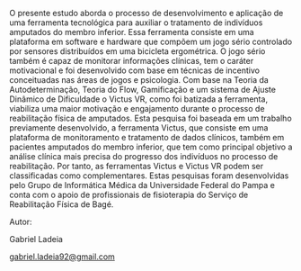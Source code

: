 O presente estudo aborda o processo de desenvolvimento e aplicação de uma ferramenta tecnológica para auxiliar o tratamento de indivíduos amputados do membro inferior. Essa ferramenta consiste em uma plataforma em software e hardware que compõem um jogo sério controlado por sensores distribuídos em uma bicicleta ergométrica. O jogo sério também é capaz de monitorar informações clínicas, tem o caráter motivacional e foi desenvolvido com base em técnicas de incentivo conceituadas nas áreas de jogos e psicologia. Com base na Teoria da Autodeterminação, Teoria do Flow, Gamificação e um sistema de Ajuste Dinâmico de Dificuldade o Victus VR, como foi batizada a ferramenta, viabiliza uma maior motivação e engajamento durante o processo de reabilitação física de amputados. Esta pesquisa foi baseada em um trabalho previamente desenvolvido, a ferramenta Victus, que consiste em uma plataforma de monitoramento e tratamento de dados clínicos, também em pacientes amputados do membro inferior, que tem como principal objetivo a análise clínica mais precisa do progresso dos indivíduos no processo de reabilitação. Por tanto, as ferramentas Victus e Victus VR podem ser classificadas como complementares. Estas pesquisas foram desenvolvidas pelo Grupo de Informática Médica da Universidade Federal do Pampa e conta com o apoio de profissionais de fisioterapia do Serviço de Reabilitação Física de Bagé.


Autor:

Gabriel Ladeia

gabriel.ladeia92@gmail.com 
